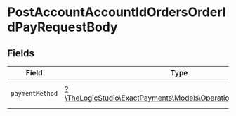 # PostAccountAccountIdOrdersOrderIdPayRequestBody


## Fields

| Field                                                                                                      | Type                                                                                                       | Required                                                                                                   | Description                                                                                                |
| ---------------------------------------------------------------------------------------------------------- | ---------------------------------------------------------------------------------------------------------- | ---------------------------------------------------------------------------------------------------------- | ---------------------------------------------------------------------------------------------------------- |
| `paymentMethod`                                                                                            | [?\TheLogicStudio\ExactPayments\Models\Operations\PaymentMethod](../../models/operations/PaymentMethod.md) | :heavy_minus_sign:                                                                                         | Payment Method of the Order.                                                                               |